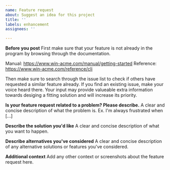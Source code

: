 ```yaml
---
name: Feature request
about: Suggest an idea for this project
title: ''
labels: enhancement
assignees: ''

---
```


**Before you post**
First make sure that your feature is not already in the program by browsing through the documentation.

Manual: https://www.win-acme.com/manual/getting-started 
Reference: https://www.win-acme.com/reference/cli

Then make sure to search through the issue list to check if others have requested a similar feature already. If you find an existing issue, make your voice heard there. Your input may provide valueable extra information towards desiging a fitting solution and will increase its priority.

**Is your feature request related to a problem? Please describe.**
A clear and concise description of what the problem is. Ex. I'm always frustrated when [...]

**Describe the solution you'd like**
A clear and concise description of what you want to happen.

**Describe alternatives you've considered**
A clear and concise description of any alternative solutions or features you've considered.

**Additional context**
Add any other context or screenshots about the feature request here.
